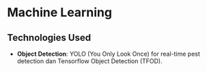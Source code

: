 # Machine Learning 

## Technologies Used  
- **Object Detection**: YOLO (You Only Look Once) for real-time pest detection dan Tensorflow Object Detection (TFOD).  
